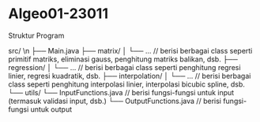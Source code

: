 # Algeo01-23011

Struktur Program

src/ \n
├── Main.java
├── matrix/
│   └── ... // berisi berbagai class seperti primitif matriks, eliminasi gauss, penghitung matriks balikan, dsb.
├── regression/
│   └── ... // berisi berbagai class seperti penghitung regresi linier, regresi kuadratik, dsb.
├── interpolation/
│   └── ... // berisi berbagai class seperti penghitung interpolasi linier, interpolasi bicubic spline, dsb.
└── utils/
    └── InputFunctions.java // berisi fungsi-fungsi untuk input (termasuk validasi input, dsb.)
    └── OutputFunctions.java // berisi fungsi-fungsi untuk output
